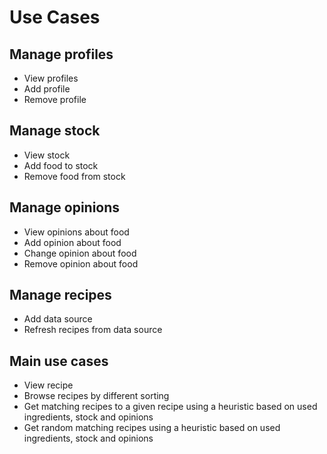 # Use Cases
## Manage profiles
- View profiles
- Add profile
- Remove profile
## Manage stock
- View stock
- Add food to stock
- Remove food from stock
## Manage opinions
- View opinions about food
- Add opinion about food
- Change opinion about food
- Remove opinion about food
## Manage recipes
- Add data source
- Refresh recipes from data source
## Main use cases
- View recipe
- Browse recipes by different sorting
- Get matching recipes to a given recipe using a heuristic based on used ingredients, stock and opinions
- Get random matching recipes using a heuristic based on used ingredients, stock and opinions
